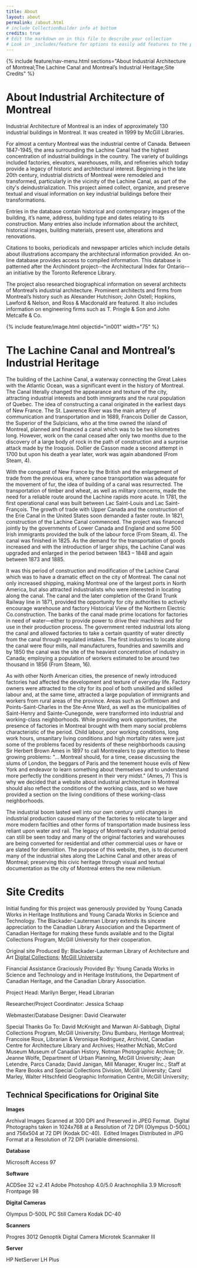 ```yaml
---
title: About
layout: about
permalink: /about.html
# include CollectionBuilder info at bottom
credits: true
# Edit the markdown on in this file to describe your collection
# Look in _includes/feature for options to easily add features to the page
---
```


{% include feature/nav-menu.html sections="About Industrial Architecture of Montreal;The Lachine Canal and Montreal’s Industrial Heritage;Site Credits" %}

# About Industrial Architecture of Montreal

Industrial Architecture of Montreal is an index of approximately 130 industrial buildings in Montreal. It was created in 1999 by McGill Libraries.

For almost a century Montreal was the industrial centre of Canada. Between 1847-1945, the area surrounding the Lachine Canal had the highest concentration of industrial buildings in the country. The variety of buildings included factories, elevators, warehouses, mills, and refineries which today provide a legacy of historic and architectural interest. Beginning in the late 20th century, industrial districts of Montreal were remodeled and transformed, particularly in the vicinity of the Lachine Canal, as part of the city's deindustrialization. This project aimed collect, organize, and preserve textual and visual information on key industrial buildings before their transformations.

Entries in the database contain historical and contemporary images of the building, it’s name, address, building type and dates relating to its construction. Many entries also include information about the architect, historical images, building materials, present use, alterations and renovations.

Citations to books, periodicals and newspaper articles which include details about illustrations accompany the architectural information provided. An on-line database provides access to compiled information. This database is patterned after the Archindont project--the Architectural Index for Ontario--an initiative by the Toronto Reference Library.

The project also researched biographical information on several architects of Montreal’s industrial architecture. Prominent architects and firms from Montreal’s history such as Alexander Hutchison; John Ostell; Hopkins, Lawford & Nelson, and Ross & Macdonald are featured. It also includes information on engineering firms such as T. Pringle & Son and John Metcalfe & Co.

{% include feature/image.html objectid="in001" width="75" %} 

# The Lachine Canal and Montreal’s Industrial Heritage

The building of the Lachine Canal, a waterway connecting the Great Lakes with the Atlantic Ocean, was a significant event in the history of Montreal. The Canal literally changed the appearance and texture of the city, attracting industrial interests and both immigrants and the rural population of Quebec. The idea of constructing a canal originated in the earliest days of New France. The St. Lawrence River was the main artery of communication and transportation and in 1689, Francois Dollier de Casson, the Superior of the Sulpicians, who at the time owned the island of Montreal, planned and financed a canal which was to be two kilometres long. However, work on the canal ceased after only two months due to the discovery of a large body of rock in the path of construction and a surprise attack made by the Iroquois. Dollier de Casson made a second attempt in 1700 but upon his death a year later, work was again abandoned (From Steam, 4).

With the conquest of New France by the British and the enlargement of trade from the previous era, where canoe transportation was adequate for the movement of fur, the idea of building of a canal was resurrected. The transportation of timber and wheat, as well as military concerns, made the need for a reliable route around the Lachine rapids more acute. In 1781, the first operational canal was built between Lac Saint-Louis and Lac Saint-François. The growth of trade with Upper Canada and the construction of the Erie Canal in the United States soon demanded a faster route. In 1821, construction of the Lachine Canal commenced. The project was financed jointly by the governments of Lower Canada and England and some 500 Irish immigrants provided the bulk of the labour force (From Steam, 4). The canal was finished in 1825. As the demand for the transportation of goods increased and with the introduction of larger ships, the Lachine Canal was upgraded and enlarged in the period between 1843 – 1848 and again between 1873 and 1885.

It was this period of construction and modification of the Lachine Canal which was to have a dramatic effect on the city of Montreal. The canal not only increased shipping, making Montreal one of the largest ports in North America, but also attracted industrialists who were interested in locating along the canal. The canal and the later completion of the Grand Trunk Railway line in 1871, provided the opportunity for city authorities to actively encourage warehouse and factory Historical View of the Northern Electric Co.construction. The banks of the canal made prime locations for factories in need of water—either to provide power to drive their machines and for use in their production process. The government rented industrial lots along the canal and allowed factories to take a certain quantity of water directly from the canal through regulated intakes. The first industries to locate along the canal were flour mills, nail manufacturers, foundries and sawmills and by 1850 the canal was the site of the heaviest concentration of industry in Canada; employing a population of workers estimated to be around two thousand in 1856 (From Steam, 16).

As with other North American cities, the presence of newly introduced factories had affected the development and texture of everyday life. Factory owners were attracted to the city for its pool of both unskilled and skilled labour and, at the same time, attracted a large population of immigrants and workers from rural areas of the province. Areas such as Griffintown and Points-Saint-Charles in the Ste-Anne Ward, as well as the municipalities of Saint-Henry and Sainte-Cunegonde, were transformed into industrial and working-class neighborhoods. While providing work opportunities, the presence of factories in Montreal brought with them many social problems characteristic of the period. Child labour, poor working conditions, long work hours, unsanitary living conditions and high mortality rates were just some of the problems faced by residents of these neighborhoods causing Sir Herbert Brown Ames in 1897 to call Montrealers to pay attention to these growing problems: "… Montreal should, for a time, cease discussing the slums of London, the beggars of Paris and the tenement house evils of New York and endeavor to learn something about themselves and to understand more perfectly the conditions present in their very midst." (Ames, 7) This is why we decided that a website about industrial architecture in Montreal should also reflect the conditions of the working class, and so we have provided a section on the living conditions of these working-class neighborhoods.

The industrial boom lasted well into our own century until changes in industrial production caused many of the factories to relocate to larger and more modern facilties and other forms of transportation made business less reliant upon water and rail. The legacy of Montreal’s early industrial period can still be seen today and many of the original factories and warehouses are being converted for residential and other commercial uses or have or are slated for demolition. The purpose of this website, then, is to document many of the industrial sites along the Lachine Canal and other areas of Montreal; preserving this civic heritage through visual and textual documentation as the city of Montreal enters the new millenium. 

# Site Credits

Initial funding for this project was generously provided by Young Canada Works in Heritage Institutions and Young Canada Works in Science and Technology. The Blackader-Lauterman Library extends its sincere appreciation to the Canadian Library Association and the Department of Canadian Heritage for making these funds available and to the Digital Collections Program, McGill University for their cooperation.

Original site Produced By:
Blackader-Lauterman Library of Architecture and Art
<a href="http://www.mcgill.ca/library/find/digitization">Digital Collections</a>; <a href="http://www.mcgill.ca">McGill University</a>

Financial Assistance Graciously Provided By:
Young Canada Works in Science and Technology and in Heritage Institutions, the Department of Canadian Heritage, and the Canadian Library Association.

Project Head:
Marilyn Berger, Head Librarian

Researcher/Project Coordinator:
Jessica Schaap

Webmaster/Database Designer:
David Clearwater

Special Thanks Go To:
David McKnight and Marwan Al-Sabbagh, Digital
Collections Program, McGill University;
Dinu Bumbaru, Heritage Montreal;
Francoise Roux, Librarian &amp; Veronique Rodriguez, Archivist, Canadian Centre for Architecture Library and Archives;
Heather McNab, McCord Museum Museum of Canadian History, Notman Photographic Archive;
Dr. Jeanne Wolfe, Department of Urban Planning, McGill University;
Jean Letendre, Parcs Canada;
David Janigan, Mill Manager, Kruger Inc.;
Staff at the Rare Books and Special Collections Division, McGill University;
Carol Marley, Walter Hitschfeld Geographic Information Centre, McGill University;

## Technical Specifications for Original Site
<b>Images</b>

Archival Images Scanned at 300 DPI and Preserved in JPEG Format.&nbsp; Digital Photographs taken in 1024x768 at a Resolution of 72 DPI (Olympus D-500L) and 756x504 at 72 DPI (Kodak DC-40).&nbsp; Edited Images Distributed in JPG Format at a Resolution of 72 DPI (variable dimensions).<br>

<b>Database</b>

Microsoft Access 97

<b>Software</b>

ACDSee 32 v.2.41
Adobe Photoshop 4.0/5.0
Arachnophilia 3.9
Microsoft Frontpage 98

<b>Digital Cameras</b>

Olympus D-500L PC Still Camera
Kodak DC-40

<b>Scanners</b>

Progres 3012 Genoptik Digital Camera
 Microtek Scanmaker III

<b>Server</b>

HP NetServer LH Plus